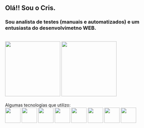 ## Olá!! Sou o Cris.
### Sou analista de testes (manuais e automatizados) e um entusiasta do desenvolvimetno WEB.
<br>

<div>
  <img height = "180em" src = "https://github-readme-stats.vercel.app/api?username=Cristhofer-QA&show_icons=true&theme=dark&include_all_commits=true&count_private=true">
  <img height = "180em" src = "https://github-readme-stats.vercel.app/api/top-langs/?username=Cristhofer-QA&layout=compact">
</div>
  <br>
    Algumas tecnologias que utilizo:
  <br>
  
<div style="display: inline_block">
  <img height = "50px" src="https://cdn.jsdelivr.net/gh/devicons/devicon/icons/html5/html5-original.svg" />
  <img height = "50px" src="https://cdn.jsdelivr.net/gh/devicons/devicon/icons/css3/css3-original.svg" />
  <img height = "50px" src="https://cdn.jsdelivr.net/gh/devicons/devicon/icons/javascript/javascript-original.svg" />
  <img height = "50px" src="https://cdn.jsdelivr.net/gh/devicons/devicon/icons/java/java-original.svg" />
  <img height = "50px" src="https://cdn.jsdelivr.net/gh/devicons/devicon/icons/vscode/vscode-original.svg" />
  <img height = "50px" src="https://cdn.jsdelivr.net/gh/devicons/devicon/icons/selenium/selenium-original.svg" />
  <img height = "50px" src="https://cdn.jsdelivr.net/gh/devicons/devicon/icons/microsoftsqlserver/microsoftsqlserver-plain-wordmark.svg" />
  <img height = "50px" src="https://cdn.jsdelivr.net/gh/devicons/devicon/icons/cucumber/cucumber-plain.svg" />
          

</div>

